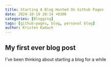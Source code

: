 ```yaml
---
title: Starting A Blog Hosted On Github Pages
date: 2024-10-19 20:14 +0300
categories: [Blogging]
tags: [github-pages, blog, personal blog]
author: Kristen Kadach
---
```


## My first ever blog post

I've been thinking about starting a blog for a while
